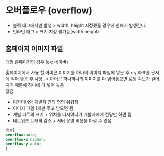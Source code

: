 # 오버플로우 (overflow)
- 블럭 태그에서만 발생 > width, height 지정했을 경우에 한해서 발생한다.
- 인라인 태그 > 크기 지정 불가능(width height) 



## 홈페이지 이미지 파일 
대형 홈페이지의 경우 (ex: 네이버)

홈페이지에서 사용 할 아이콘 이미지를 하나의 이미지 파일에 넣은 후 x y 좌표를 문서에 적어 놓은 후 사용 
-> 아이콘 하나하나의 이미지를 다 넣어놓으면 로딩 속도가 길어지기 때문에 하나에 다 넣어 놓음   
장점
- 디자이너와 개발자 간의 협업 쉬워짐
- 이미지 파일 1개만 주고 받으면 됨 
- 개별 파트의 크기 + 위치를 디자이너가 개발자에게 전달만 하면 됨 
- 네트워크 트래픽 감소 + 서버 운영 비용을 아낄 수 있음


```css
div{
overflow:auto;
overflow-x:hidden;
overflow-y:auto;
}
```